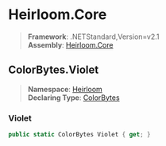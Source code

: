 # Heirloom.Core

> **Framework**: .NETStandard,Version=v2.1  
> **Assembly**: [Heirloom.Core][0]  

## ColorBytes.Violet

> **Namespace**: [Heirloom][0]  
> **Declaring Type**: [ColorBytes][1]  

### Violet

```cs
public static ColorBytes Violet { get; }
```

[0]: ../../../Heirloom.Core.md
[1]: ../ColorBytes.md
